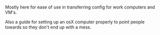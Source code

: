 
Mostly here for ease of use in transferring config for work computers and VM's.

Also a guide for setting up an osX computer properly to point people towards so they don't end up with a mess.


